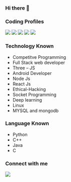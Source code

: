 ### Hi there 👋



### Coding Profiles
[<img src="https://img.shields.io/badge/-Leet Code-green"/>](https://leetcode.com/akhilrautela36/)
[<img src="https://img.shields.io/badge/-Codeforces-orange"/>](https://codeforces.com/profile/Akhil_Rautela)
[<img src="https://img.shields.io/badge/-Code Chef-blue"/>](https://www.codechef.com/users/akhilrautela)
[<img src="https://img.shields.io/badge/-AtCoder-white"/>](https://atcoder.jp/users/Akhil_Rautela)
[<img src="https://img.shields.io/badge/-Binary Search-golden"/>](https://binarysearch.com/@/Akhil_Rautela)


### Technology Known

- Competitve Programming
- Full Stack web developer
- Three – JS
- Android Developer
- Node Js
- React Js
- Ethical-Hacking
- Socket Programming
- Deep learning
- Linux
- MYSQL and mongodb

### Language Known

- Python
- C++
- Java
- C


### Connect with me
[<img src="https://img.shields.io/badge/-Linked In-blue"/>](https://www.linkedin.com/in/akhil-rautela-404aab17a)


<!--
**AkhilRautela/AkhilRautela** is a ✨ _special_ ✨ repository because its `README.md` (this file) appears on your GitHub profile.

Here are some ideas to get you started:

- 🔭 I’m currently working on ...
- 🌱 I’m currently learning ...
- 👯 I’m looking to collaborate on ...
- 🤔 I’m looking for help with ...
- 💬 Ask me about ...
- 📫 How to reach me: ...
- 😄 Pronouns: ...
- ⚡ Fun fact: ...
-->
